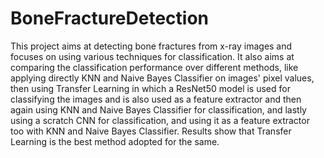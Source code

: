 # BoneFractureDetection
This project aims at detecting bone fractures from x-ray images and focuses on using various techniques for classification. It also aims at comparing the classification performance over different methods, like applying directly KNN and Naive Bayes Classifier on images' pixel values, then using Transfer Learning in which a ResNet50 model is used for classifying the images and is also used as a feature extractor and then again using KNN and Naive Bayes Classifier for classification, and lastly using a scratch CNN for classification, and using it as a feature extractor too with KNN and Naive Bayes Classifier. Results show that Transfer Learning is the best method adopted for the same. 
